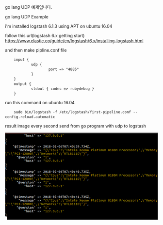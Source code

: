 go lang UDP 예제입니다.

go lang UDP Example

i'm installed logstash 6.1.3 using APT on ubuntu 16.04

follow this url(logstash 6.x getting start)
https://www.elastic.co/guide/en/logstash/6.x/installing-logstash.html

and then make pipline.conf file

        input {
                udp {
                        port => "4885"
                }
        }
        output {
                stdout { codec => rubydebug }
        }


run this command on ubuntu 16.04

        sudo bin/logstash -f /etc/logstash/first-pipeline.conf --config.reload.automatic


result image 
every second send from go program with udp to logstash

![alt text](https://github.com/yunwansu/go_udp/blob/master/result.png)

